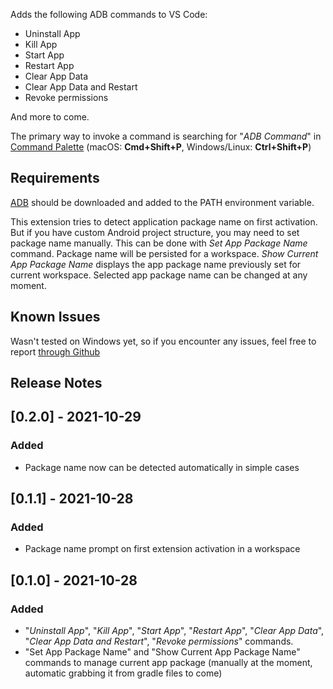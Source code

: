 Adds the following ADB commands to VS Code:
- Uninstall App
- Kill App
- Start App
- Restart App
- Clear App Data
- Clear App Data and Restart
- Revoke permissions

And more to come.

The primary way to invoke a command is searching for "*ADB Command*" in [Command Palette](https://code.visualstudio.com/docs/getstarted/userinterface#_command-palette) (macOS: **Cmd+Shift+P**, Windows/Linux: **Ctrl+Shift+P**)

## Requirements

[ADB](https://developer.android.com/studio/command-line/adb) should be downloaded and added to the PATH environment variable.

This extension tries to detect application package name on first activation. But if you have custom Android project structure, you may need to set package name manually. This can be done with *Set App Package Name* command. Package name will be persisted for a workspace. *Show Current App Package Name* displays the app package name previously set for current workspace. Selected app package name can be changed at any moment.

## Known Issues

Wasn't tested on Windows yet, so if you encounter any issues, feel free to report [through Github](https://github.com/Bringoff/adb-command-launcher-vs-code/issues)

## Release Notes

## [0.2.0] - 2021-10-29
### Added
- Package name now can be detected automatically in simple cases

## [0.1.1] - 2021-10-28
### Added
- Package name prompt on first extension activation in a workspace

## [0.1.0] - 2021-10-28
### Added
- "*Uninstall App*", "*Kill App*", "*Start App*", "*Restart App*", "*Clear App Data*", "*Clear App Data and Restart*", "*Revoke permissions*" commands.
- "Set App Package Name" and "Show Current App Package Name" commands to manage current app package (manually at the moment, automatic grabbing it from gradle files to come)
